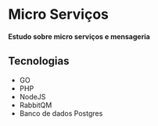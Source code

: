 # Micro Serviços

#### Estudo sobre micro serviços e mensageria

## Tecnologias

- GO
- PHP
- NodeJS
- RabbitQM
- Banco de dados Postgres
